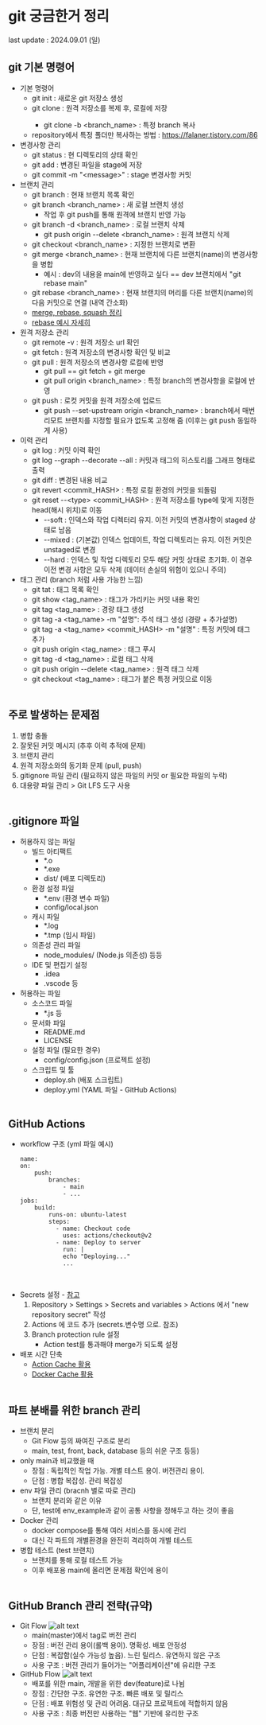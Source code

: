 # git 궁금한거 정리
last update : 2024.09.01 (일)
<br>

## git 기본 명령어
- 기본 명령어
  - git init : 새로운 git 저장소 생성
  - git clone <repository> : 원격 저장소를 복제 후, 로컬에 저장
    - git clone -b <branch_name> <repository> : 특정 branch 복사
  - repository에서 특정 폴더만 복사하는 방법 : https://falaner.tistory.com/86
- 변경사항 관리
  - git status : 현 디렉토리의 상태 확인
  - git add <file> : 변경된 파일을 stage에 저장
  - git commit -m "\<message>\" : stage 변경사항 커밋
- 브랜치 관리
  - git branch : 현재 브랜치 목록 확인
  - git branch <branch_name> : 새 로컬 브랜치 생성
    - 작업 후 git push를 통해 원격에 브랜치 반영 가능
  - git branch -d <branch_name> : 로컬 브랜치 삭제
    - git push origin --delete <branch_name> : 원격 브랜치 삭제
  - git checkout <branch_name> : 지정한 브랜치로 변환
  - git merge <branch_name> : 현재 브랜치에 다른 브랜치(name)의 변경사항을 병합
    - 예시 : dev의 내용을 main에 반영하고 싶다 == dev 브랜치에서 "git rebase main"
  - git rebase <branch_name> : 현재 브랜치의 머리를 다른 브랜치(name)의 다음 커밋으로 연결 (내역 간소화)
  - [merge, rebase, squash 정리](https://cjw-awdsd.tistory.com/49)
  - [rebase 예시 자세히](https://velog.io/@minju1009/%EB%82%B4%EA%B0%80-%EB%B3%B4%EA%B8%B0-%EC%9C%84%ED%95%B4-%EB%8B%A4%EC%8B%9C-%EC%9E%91%EC%84%B1%ED%95%98%EB%8A%94-Git-workflow-rebase)
- 원격 저장소 관리
  - git remote -v : 원격 저장소 url 확인
  - git fetch : 원격 저장소의 변경사항 확인 및 비교
  - git pull : 원격 저장소의 변경사항 로컬에 반영
    - git pull == git fetch + git merge
    - git pull origin <branch_name> : 특정 branch의 변경사항을 로컬에 반영
  - git push : 로컷 커밋을 원격 저장소에 업로드
    - git push --set-upstream origin <branch_name> : branch에서 매번 리모트 브랜치를 지정할 필요가 없도록 고정해 줌 (이후는 git push 동일하게 사용)
- 이력 관리
  - git log : 커밋 이력 확인
  - git log --graph --decorate --all : 커밋과 태그의 히스토리를 그래프 형태로 출력
  - git diff : 변경된 내용 비교
  - git revert <commit_HASH> : 특정 로컬 환경의 커밋을 되돌림
  - git reset --\<type> <commit_HASH> : 원격 저장소를 type에 맞게 지정한 head(해시 위치)로 이동
    - --soft : 인덱스와 작업 디렉터리 유지. 이전 커밋의 변경사항이 staged 상태로 남음
    - --mixed : (기본값) 인덱스 업데이트, 작업 디렉토리는 유지. 이전 커밋은 unstaged로 변경
    - --hard : 인덱스 및 작업 디렉토리 모두 해당 커밋 상태로 초기화. 이 경우 이전 변경 사항은 모두 삭제 (데이터 손실의 위험이 있으니 주의)
- 태그 관리 (branch 처럼 사용 가능한 느낌)
  - git tat : 태그 목록 확인
  - git show <tag_name> : 태그가 가리키는 커밋 내용 확인
  - git tag <tag_name> : 경량 태그 생성
  - git tag -a <tag_name> -m "설명": 주석 태그 생성 (경량 + 추가설명)
  - git tag -a <tag_name> <commit_HASH> -m "설명" : 특정 커밋에 태그 추가
  - git push origin <tag_name> : 태그 푸시
  - git tag -d <tag_name> : 로컬 태그 삭제
  - git push origin --delete <tag_name> : 원격 태그 삭제
  - git checkout <tag_name> : 태그가 붙은 특정 커밋으로 이동
<br><br>

## 주로 발생하는 문제점
 1. 병합 충돌
 2. 잘못된 커밋 메시지 (추후 이력 추적에 문제)
 3. 브랜치 관리
 4. 원격 저장소와의 동기화 문제 (pull, push)
 5. gitignore 파일 관리 (필요하지 않은 파일의 커밋 or 필요한 파일의 누락)
 6. 대용량 파일 관리 > Git LFS 도구 사용
<br><br>

## .gitignore 파일
- 허용하지 않는 파일
  - 빌드 아티팩트
    - *.o
    - *.exe
    - dist/ (배포 디렉토리)
  - 환경 설정 파일
    - *.env (환경 변수 파일)
    - config/local.json
  - 캐시 파일
    - *.log
    - *.tmp (임시 파일)
  - 의존성 관리 파일
    - node_modules/ (Node.js 의존성) 등등
  - IDE 및 편집기 설정
    - .idea
    - .vscode 등
- 허용하는 파일
  - 소스코드 파일
    - *.js 등
  - 문서화 파일
    - README.md
    - LICENSE
  - 설정 파일 (필요한 경우)
    - config/config.json (프로젝트 설정)
  - 스크립트 및 툴
    - deploy.sh (배포 스크립트)
    - deploy.yml (YAML 파일 - GitHub Actions)
<br><br>

## GitHub Actions
- workflow 구조 (yml 파일 예시)
  ```
  name:
  on:
      push:
          branches:
              - main
              - ...
  jobs:
      build:
          runs-on: ubuntu-latest
          steps:
            - name: Checkout code
              uses: actions/checkout@v2
            - name: Deploy to server
              run: |
              echo "Deploying..."
              ...
  ```
<br>

- Secrets 설정 - [참고](https://velog.io/@meong/Github-Actions%EB%A1%9C-CI-%EA%B5%AC%EC%B6%95%ED%95%98%EA%B8%B0-with-env.yml-%EA%B4%80%EB%A6%AC)
  1. Repository > Settings > Secrets and variables > Actions 에서 "new repository secret" 작성
  2. Actions 에 코드 추가 (secrets.변수명 으로. 참조)
  3. Branch protection rule 설정
       - Action test를 통과해야 merge가 되도록 설정
- 배포 시간 단축
  - [Action Cache 활용](https://fitpet.medium.com/github-actions%EC%9D%98-%EC%9D%98%EC%A1%B4%EC%84%B1-%EC%BA%90%EC%8B%B1%EC%9D%84-%ED%86%B5%ED%95%9C-%EC%84%9C%EB%B2%84-%EB%B0%B0%ED%8F%AC%EC%86%8D%EB%8F%84-%ED%96%A5%EC%83%81-28cd17ee2e20)
  - [Docker Cache 활용](https://babgeuleus.tistory.com/entry/%EB%B0%B0%ED%8F%AC-%ED%95%98%EB%8A%94%EB%8D%B0-%EA%B1%B8%EB%A6%AC%EB%8D%98-%EC%8B%9C%EA%B0%84-13%EB%B6%84%EC%9D%84-5%EB%B6%84%EC%9C%BC%EB%A1%9C-%EC%A4%84%EC%9D%B4%EA%B8%B0)
<br><br>

## 파트 분배를 위한 branch 관리
- 브랜치 분리
  - Git Flow 등의 짜여진 구조로 분리
  - main, test, front, back, database 등의 쉬운 구조 등등)
- only main과 비교했을 때
  - 장점 : 독립적인 작업 가능. 개별 테스트 용이. 버전관리 용이.
  - 단점 : 병합 복잡성. 관리 복잡성
- env 파일 관리 (bracnh 별로 따로 관리)
  - 브랜치 분리와 같은 이유
  - 단, test에 env_example과 같이 공통 사항을 정해두고 하는 것이 좋음
- Docker 관리
  - docker compose를 통해 여러 서비스를 동시에 관리
  - 대신 각 파트의 개별환경을 완전히 격리하여 개별 테스트
- 병합 테스트 (test 브랜치)
  - 브랜치를 통해 로컬 테스트 가능
  - 이후 배포용 main에 올리면 문제점 확인에 용이
<br><br>

## GitHub Branch 관리 전략(규약)
- Git Flow
  ![alt text](image/git_flow.png)
  - main(master)에서 tag로 버전 관리
  - 장점 : 버전 관리 용이(롤백 용이). 명확성. 배포 안정성
  - 단점 : 복잡함(실수 가능성 높음). 느린 릴리스. 유연하지 않은 구조
  - 사용 구조 : 버전 관리가 들어가는 "어플리케이션"에 유리한 구조
- GitHub Flow
  ![alt text](image/github_flow.png)
  - 배포를 위한 main, 개발을 위한 dev(feature)로 나뉨
  - 장점 : 간단한 구조. 유연한 구조. 빠른 배포 및 릴리스
  - 단점 : 배포 위험성 및 관리 어려움. 대규모 프로젝트에 적합하지 않음
  - 사용 구조 : 최종 버전만 사용하는 "웹" 기반에 유리한 구조